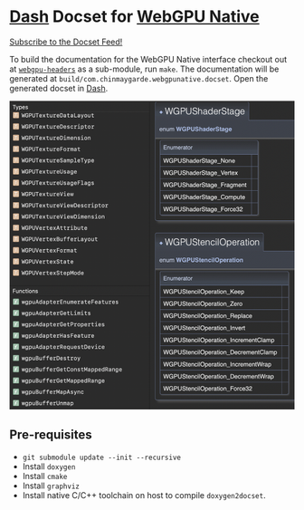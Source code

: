 [Dash](https://kapeli.com/dash) Docset for [WebGPU Native](https://github.com/webgpu-native/webgpu-headers)
=============================

[Subscribe to the Docset Feed!](https://public.chinmaygarde.com/webgpunative/WebGPUNative.xml)

To build the documentation for the WebGPU Native interface checkout out at [`webgpu-headers`](https://github.com/webgpu-native/webgpu-headers) as a sub-module, run `make`. The documentation will be generated at `build/com.chinmaygarde.webgpunative.docset`. Open the generated docset in [Dash](https://kapeli.com/dash).

![WebGPU Native Docset](/images/preview.png)

Pre-requisites
--------------

* `git submodule update --init --recursive`
* Install `doxygen`
* Install `cmake`
* Install `graphviz`
* Install native C/C++ toolchain on host to compile `doxygen2docset`.
